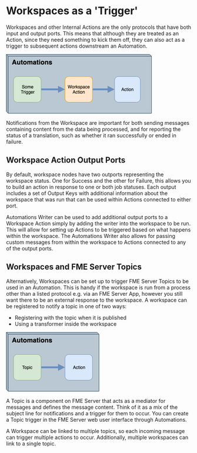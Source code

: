 # Workspaces as a 'Trigger' #

Workspaces and other Internal Actions are the only protocols that have both input and output ports. This means that although they are treated as an Action, since they need something to kick them off, they can also act as a trigger to subsequent actions downstream an Automation.

![](./Images/Img4.013.WorkspaceTriggerAction.png)

Notifications from the Workspace are important for both sending messages containing content from the data being processed, and for reporting the status of a translation, such as whether it ran successfully or ended in failure.

## Workspace Action Output Ports ##

By default, workspace nodes have two outports representing the workspace status. One for Success and the other for Failure, this allows you to build an action in response to one or both job statuses. Each output includes a set of Output Keys with additional information about the workspace that was run that can be used within Actions connected to either port.

Automations Writer can be used to add additional output ports to a Workspace Action simply by adding the writer into the workspace to be run. This will allow for setting up Actions to be triggered based on what happens within the workspace. The Automations Writer also allows for passing custom messages from within the workspace to Actions connected to any of the output ports.

## Workspaces and FME Server Topics ##

Alternatively, Workspaces can be set up to trigger FME Server Topics to be used in an Automation. This is handy if the workspace is run from a process other than a listed protocol e.g. via an FME Server App, however you still want there to be an external response to the workspace.  A workspace can be registered to notify a topic in one of two ways:

- Registering with the topic when it is published
- Using a transformer inside the workspace

![](./Images/Img4.014.WorkspaceTriggerTopic.png)

A Topic is a component on FME Server that acts as a mediator for messages and defines the message content. Think of it as a mix of the subject line for notifications and a trigger for them to occur. You can create a Topic trigger in the FME Server web user interface through Automations.

A Workspace can be linked to multiple topics, so each incoming message can trigger multiple actions to occur. Additionally, multiple workspaces can link to a single topic.
